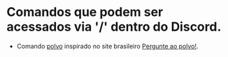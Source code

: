 # Comandos que podem ser acessados via '/' dentro do Discord.

- Comando [polvo](polvo.js) inspirado no site brasileiro [Pergunte ao polvo!](https://pergunteaopolvo.com.br/).
